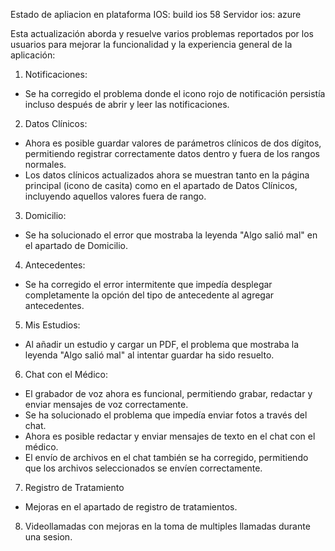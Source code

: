 Estado de apliacion en plataforma IOS:
build ios 58
Servidor ios: azure


Esta actualización aborda y resuelve varios problemas reportados por los usuarios para mejorar la funcionalidad y la experiencia general de la aplicación:
1. Notificaciones:
- Se ha corregido el problema donde el icono rojo de notificación persistía incluso después de abrir y leer las notificaciones.
2. Datos Clínicos:
- Ahora es posible guardar valores de parámetros clínicos de dos dígitos, permitiendo registrar correctamente datos dentro y fuera de los rangos normales.
- Los datos clínicos actualizados ahora se muestran tanto en la página principal (icono de casita) como en el apartado de Datos Clínicos, incluyendo aquellos valores fuera de rango.
3. Domicilio:
- Se ha solucionado el error que mostraba la leyenda "Algo salió mal" en el apartado de Domicilio.
4. Antecedentes:
- Se ha corregido el error intermitente que impedía desplegar completamente la opción del tipo de antecedente al agregar antecedentes.
5. Mis Estudios:
- Al añadir un estudio y cargar un PDF, el problema que mostraba la leyenda "Algo salió mal" al intentar guardar ha sido resuelto.
6. Chat con el Médico:
- El grabador de voz ahora es funcional, permitiendo grabar, redactar y enviar mensajes de voz correctamente.
- Se ha solucionado el problema que impedía enviar fotos a través del chat.
- Ahora es posible redactar y enviar mensajes de texto en el chat con el médico.
- El envío de archivos en el chat también se ha corregido, permitiendo que los archivos seleccionados se envíen correctamente.
7. Registro de Tratamiento
- Mejoras en el apartado de registro de tratamientos.
8. Videollamadas con mejoras en la toma de multiples llamadas durante una sesion.


